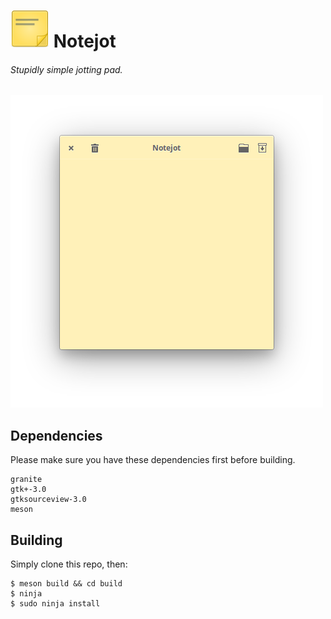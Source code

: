 # ![icon](data/icon.png) Notejot
###### Stupidly simple jotting pad.

![Screenshot](data/shot.png)

## Dependencies

Please make sure you have these dependencies first before building.

```
granite
gtk+-3.0
gtksourceview-3.0
meson
```

## Building

Simply clone this repo, then:

```
$ meson build && cd build
$ ninja
$ sudo ninja install
```
